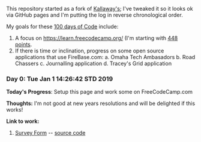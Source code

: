 This repository started as a fork of [Kallaway's](https://github.com/Kallaway/100-days-of-code); I've tweaked it so it looks ok via GitHub
pages and I'm putting the log in reverse chronological order.

My goals for these [100 days of Code](https://www.100daysofcode.com/) include:

1. A focus on https://learn.freecodecamp.org/ (I'm starting with [448 points](https://www.freecodecamp.org/payne).
2. If there is time or inclination, progress on some open source applications that use FireBase.com:
   a. Omaha Tech Ambasadors 
   b. Road Chassers
   c. Journalling application
   d. Tracey's Grid application

### Day 0: Tue Jan  1 14:26:42 STD 2019

**Today's Progress**: Setup this page and work some on FreeCodeCamp.com

**Thoughts:** I'm not good at new years resolutions and will be delighted if this works!

**Link to work:** 
1. [Survey Form](http://mattpayne.org/100-days-of-code/FCC/SurveyForm/) -- [source code](https://github.com/payne/100-days-of-code/tree/master/FCC/SurveyForm)


